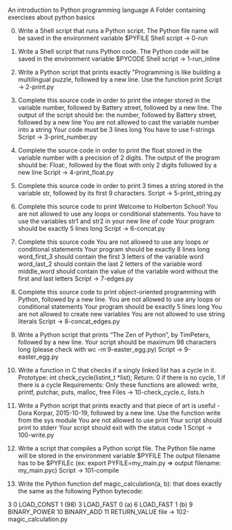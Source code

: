 An introduction to Python programming language
A Folder containing exercises about python basics

0. Write a Shell script that runs a Python script.
The Python file name will be saved in the environment variable $PYFILE
Shell script -> 0-run

1. Write a Shell script that runs Python code.
The Python code will be saved in the environment variable $PYCODE
Shell script -> 1-run_inline

2. Write a Python script that prints exactly "Programming is like building a multilingual puzzle, followed by a new line.
    Use the function print
Script -> 2-print.py

3. Complete this source code in order to print the integer stored in the variable number, followed by Battery street, followed by a new line.
   The output of the script should be:
        the number, followed by Battery street,
        followed by a new line
    You are not allowed to cast the variable number into a string
    Your code must be 3 lines long
    You have to use f-strings
Script -> 3-print_number.py

4. Complete the source code in order to print the float stored in the variable number with a precision of 2 digits.
   The output of the program should be:
      Float:, followed by the float with only 2 digits
      followed by a new line
Script -> 4-print_float.py

5. Complete this source code in order to print 3 times a string stored in the variable str, followed by its first 9 characters.
Script -> 5-print_string.py

6. Complete this source code to print Welcome to Holberton School!
	You are not allowed to use any loops or conditional statements.
	You have to use the variables str1 and str2 in your new line of code
	Your program should be exactly 5 lines long
Script -> 6-concat.py

7. Complete this source code
    You are not allowed to use any loops or conditional statements
    Your program should be exactly 8 lines long
    word_first_3 should contain the first 3 letters of the variable word
    word_last_2 should contain the last 2 letters of the variable word
    middle_word should contain the value of the variable word without the first and last letters
Script -> 7-edges.py

8. Complete this source code to print object-oriented programming with Python, followed by a new line.
    You are not allowed to use any loops or conditional statements
    Your program should be exactly 5 lines long
    You are not allowed to create new variables
    You are not allowed to use string literals
Script -> 8-concat_edges.py

9. Write a Python script that prints “The Zen of Python”, by TimPeters, followed by a new line.
    Your script should be maximum 98 characters long (please check with wc -m 9-easter_egg.py)
Script -> 9-easter_egg.py

10. Write a function in C that checks if a singly linked list has a cycle in it.
    Prototype: int check_cycle(listint_t *list);
    Return: 0 if there is no cycle, 1 if there is a cycle
Requirements:
    Only these functions are allowed: write, printf, putchar, puts, malloc, free
Files -> 10-check_cycle.c, lists.h

11. Write a Python script that prints exactly and that piece of art is useful - Dora Korpar, 2015-10-19, followed by a new line.
    Use the function write from the sys module
    You are not allowed to use print
    Your script should print to stderr
    Your script should exit with the status code 1
Script -> 100-write.py 

12. Write a script that compiles a Python script file.
	The Python file name will be stored in the environment variable $PYFILE
	The output filename has to be $PYFILEc (ex: export PYFILE=my_main.py => output filename: my_main.pyc)
Script -> 101-compile

13. Write the Python function def magic_calculation(a, b): that does exactly the same as the following Python bytecode:

  3           0 LOAD_CONST               1 (98)
              3 LOAD_FAST                0 (a)
              6 LOAD_FAST                1 (b)
              9 BINARY_POWER
             10 BINARY_ADD
             11 RETURN_VALUE
file -> 102-magic_calculation.py
